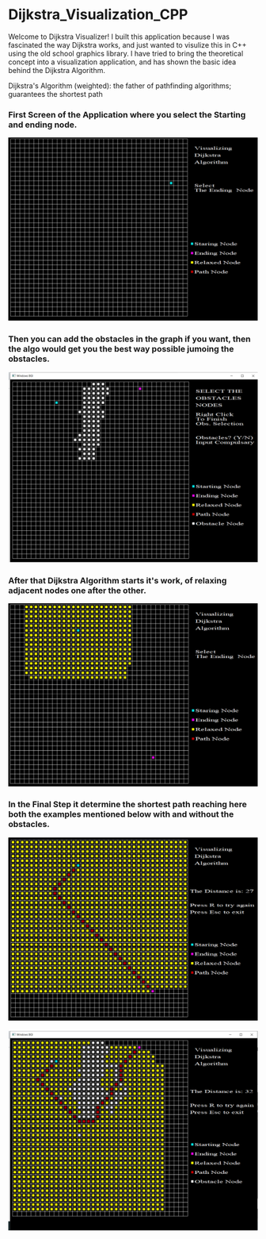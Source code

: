 # Dijkstra_Visualization_CPP

Welcome to Dijkstra Visualizer! I built this application because I was fascinated the way Dijkstra works, and just wanted to visulize this in C++
using the old school graphics library. 
I have tried to bring the theoretical concept into a visualization application, and has shown the basic idea behind the Dijkstra Algorithm.

Dijkstra's Algorithm (weighted): the father of pathfinding algorithms; guarantees the shortest path


<h3>First Screen of the Application where you select the Starting and ending node.

![](Screenshots/1.PNG)


<h3>Then you can add the obstacles in the graph if you want, then the algo would get you the best way possible jumoing the obstacles.
 
 ![](Screenshots/10.png)
 
<h3> After that Dijkstra Algorithm starts it's work, of relaxing adjacent nodes one after the other.
  
![](Screenshots/2.png)


<h3> In the Final Step it determine the shortest path reaching here both the examples mentioned below with and without the obstacles.

![](Screenshots/3.png)  


![](Screenshots/11.png)
